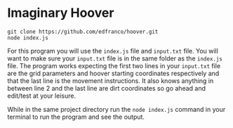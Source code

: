 # Imaginary Hoover

```
git clone https://github.com/edfranco/hoover.git
node index.js
```

For this program you will use the `index.js` file and `input.txt` file. 
You will want to make sure your `input.txt` file is in the same folder as the `index.js` file. The program works expecting the first two lines in your `input.txt` file are the grid parameters and hoover starting coordinates respectively and that the last line is the movement instructions. It also knows anything in between line 2 and the last line are dirt coordinates so go ahead and edit/test at your leisure.

While in the same project directory run the `node index.js` command in your terminal to run the program and see the output.
